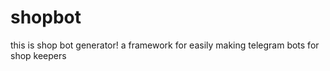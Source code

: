 # shopbot
this is shop bot generator! a framework for easily making telegram bots for shop keepers  
